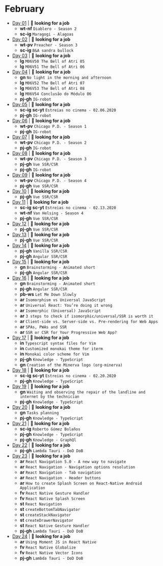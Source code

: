 # February

- [Day 01](02-01-2020.md) | :mag_right: **looking for a job**
  - **wt-nf** `Diablero - Season 2`
  - **sc-ig** `Maragogi - Alagoas`
- [Day 02](02-02-2020.md) | :mag_right: **looking for a job**
  - **wt-pv** `Preacher - Season 3`
  - **sc-ig** `B&A sandra bullock`
- [Day 03](02-03-2020.md) | :mag_right: **looking for a job**
  - **lg** `M06V50 The Bell of Atri 05`
  - **lg** `M06V51 The Bell of Atri 06`
- [Day 04](02-04-2020.md) | :mag_right: **looking for a job**
  - **gn** `No light in the morning and afternoon`
  - **lg** `M06V52 The Bell of Atri 07`
  - **lg** `M06V53 The Bell of Atri 08`
  - **lg** `M06V54 Conclusão do Módulo 06`
  - **pj-gh** `IG-robot`
- [Day 05](02-05-2020.md) | :mag_right: **looking for a job**
  - **sc-ig** **sc-yt** `Estreias no cinema - 02.06.2020`
  - **pj-gh** `IG-robot`
- [Day 06](02-06-2020.md) | :mag_right: **looking for a job**
  - **wt-pv** `Chicago P.D. - Season 1`
  - **pj-gh** `IG-robot`
- [Day 07](02-07-2020.md) | :mag_right: **looking for a job**
  - **wt-pv** `Chicago P.D. - Season 2`
  - **pj-gh** `IG-robot`
- [Day 08](02-08-2020.md) | :mag_right: **looking for a job**
  - **wt-pv** `Chicago P.D. - Season 3`
  - **pj-gh** `Vue SSR/CSR`
  - **pj-gh** `IG-robot`
- [Day 09](02-09-2020.md) | :mag_right: **looking for a job**
  - **wt-pv** `Chicago P.D. - Season 4`
  - **pj-gh** `Vue SSR/CSR`
- [Day 10](02-10-2020.md) | :mag_right: **looking for a job**
  - **pj-gh** `Vue SSR/CSR`
- [Day 11](02-11-2020.md) | :mag_right: **looking for a job**
  - **sc-ig** **sc-yt** `Estreias no cinema - 02.13.2020`
  - **wt-nf** `Van Helsing - Season 4`
  - **pj-gh** `Vue SSR/CSR`
- [Day 12](02-12-2020.md) | :mag_right: **looking for a job**
  - **pj-gh** `Vue SSR/CSR`
- [Day 13](02-13-2020.md) | :mag_right: **looking for a job**
  - **pj-gh** `Vue SSR/CSR`
- [Day 14](02-14-2020.md) | :mag_right: **looking for a job**
  - **pj-gh** `Vanilla SSR/CSR`
  - **pj-gh** `Angular SSR/CSR`
- [Day 15](02-15-2020.md) | :mag_right: **looking for a job**
  - **gn** `Brainstorming - Animated short`
  - **pj-gh** `Angular SSR/CSR`
- [Day 16](02-16-2020.md) | :mag_right: **looking for a job**
  - **gn** `Brainstorming - Animated short`
  - **pj-gh** `Angular SSR/CSR`
  - **pb-ws** `Let Me Down Slowly`
  - **ar** `Isomorphism vs Universal JavaScript`
  - **ar** `Universal React: You’re doing it wrong`
  - **ar** `Isomorphic (Universal) JavaScript`
  - **ar** `3 steps to check if isomorphic/universal/SSR is worth it`
  - **ar** `Client-side vs. Server-side vs. Pre-rendering for Web Apps`
  - **ar** `SPAs, PWAs and SSR`
  - **ar** `SSR or CSR for Your Progressive Web App?`
- [Day 17](02-17-2020.md) | :mag_right: **looking for a job**
  - **in** `Typescript syntax files for Vim`
  - **in** `Customized monokai theme for iterm`
  - **in** `Monokai color scheme for Vim`
  - **pj-gh** `Knowledge - TypeScript`
  - **gn** `Creation of the Minerva logo (org-minerva)`
- [Day 18](02-18-2020.md) | :mag_right: **looking for a job**
  - **sc-ig** **sc-yt** `Estreias no cinema - 02.20.2020`
  - **pj-gh** `Knowledge - TypeScript`
- [Day 19](02-19-2020.md) | :mag_right: **looking for a job**
  - **gn** `Waiting and observing the repair of the landline and internet by the technician`
  - **pj-gh** `Knowledge - TypeScript`
- [Day 20](02-20-2020.md) | :mag_right: **looking for a job**
  - **gn** `Tasks planning`
  - **pj-gh** `Knowledge - TypeScript`
- [Day 21](02-21-2020.md) | :mag_right: **looking for a job**
  - **sc-ig** `Roberto Gómez Bolaños`
  - **pj-gh** `Knowledge - TypeScript`
  - **pj-gh** `Knowledge - GraphQl`
- [Day 22](02-22-2020.md) | :mag_right: **looking for a job**
  - **pj-gh** `Lambda Tauri - DoD DoB`
- [Day 23](02-23-2020.md) | :mag_right: **looking for a job**
  - **ar** `React Navigation 5.0 - A new way to navigate`
  - **ar** `React Navigation - Navigation options resolution`
  - **ar** `React Navigation - Tab navigation`
  - **ar** `React Navigation - Header buttons`
  - **ar** `How to create Splash Screen on React-Native Android Application`
  - **fv** `React Native Gesture Handler`
  - **fv** `React Native Splash Screen`
  - **st** `React Navigation`
  - **st** `createBottomTabNavigator`
  - **st** `createStackNavigator`
  - **st** `createDrawerNavigator`
  - **st** `React Native Gesture Handler`
  - **pj-gh** `Lambda Tauri - DoD DoB`
- [Day 24](02-24-2020.md) | :mag_right: **looking for a job**
  - **ar** `Using Moment JS in React Native`
  - **fv** `React Native Globalize`
  - **fv** `React Native Vector Icons`
  - **pj-gh** `Lambda Tauri - DoD DoB`
